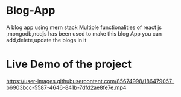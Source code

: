 # Blog-App
A blog app using mern stack
Multiple functionalities of react js ,mongodb,nodjs has been used to make this blog App
you can add,delete,update the blogs in it

# Live Demo of the project

https://user-images.githubusercontent.com/85674998/186479057-b6903bcc-5587-4646-841b-7dfd2ae8fe7e.mp4

